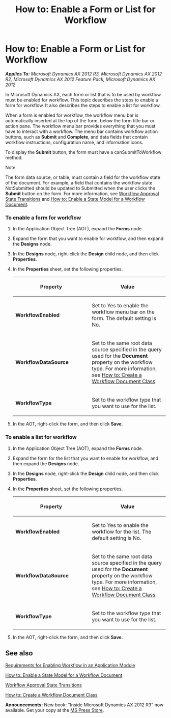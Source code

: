 ﻿---
title: 'How to: Enable a Form or List for Workflow'
TOCTitle: 'How to: Enable a Form or List for Workflow'
ms:assetid: 8859306a-f5e2-4027-a18b-f2eda00a97b8
ms:mtpsurl: https://msdn.microsoft.com/en-us/library/Cc602813(v=AX.60)
ms:contentKeyID: 35246232
ms.date: 05/18/2015
mtps_version: v=AX.60
---

# How to: Enable a Form or List for Workflow 


_**Applies To:** Microsoft Dynamics AX 2012 R3, Microsoft Dynamics AX 2012 R2, Microsoft Dynamics AX 2012 Feature Pack, Microsoft Dynamics AX 2012_

In Microsoft Dynamics AX, each form or list that is to be used by workflow must be enabled for workflow. This topic describes the steps to enable a form for workflow. It also describes the steps to enable a list for workflow.

When a form is enabled for workflow, the workflow menu bar is automatically inserted at the top of the form, below the form title bar or action pane. The workflow menu bar provides everything that you must have to interact with a workflow. The menu bar contains workflow action buttons, such as **Submit** and **Complete**, and data fields that contain workflow instructions, configuration name, and information icons.

To display the **Submit** button, the form must have a canSubmitToWorkflow method.


> [!NOTE]
> <P>The form data source, or table, must contain a field for the workflow state of the document. For example, a field that contains the workflow state NotSubmitted should be updated to Submitted when the user clicks the <STRONG>Submit</STRONG> button on the form. For more information, see <A href="workflow-approval-state-transitions.md">Workflow Approval State Transitions</A> and <A href="how-to-enable-a-state-model-for-a-workflow-document.md">How to: Enable a State Model for a Workflow Document</A>.</P>



### To enable a form for workflow

1.  In the Application Object Tree (AOT), expand the **Forms** node.

2.  Expand the form that you want to enable for workflow, and then expand the **Designs** node.

3.  In the **Designs** node, right-click the **Design** child node, and then click **Properties**.

4.  In the **Properties** sheet, set the following properties.
    
    <table>
    <colgroup>
    <col style="width: 50%" />
    <col style="width: 50%" />
    </colgroup>
    <thead>
    <tr class="header">
    <th><p>Property</p></th>
    <th><p>Value</p></th>
    </tr>
    </thead>
    <tbody>
    <tr class="odd">
    <td><p><strong>WorkflowEnabled</strong></p></td>
    <td><p>Set to Yes to enable the workflow menu bar on the form. The default setting is No.</p></td>
    </tr>
    <tr class="even">
    <td><p><strong>WorkflowDataSource</strong></p></td>
    <td><p>Set to the same root data source specified in the query used for the <strong>Document</strong> property on the workflow type. For more information, see <a href="how-to-create-a-workflow-document-class.md">How to: Create a Workflow Document Class</a>.</p></td>
    </tr>
    <tr class="odd">
    <td><p><strong>WorkflowType</strong></p></td>
    <td><p>Set to the workflow type that you want to use for the list.</p></td>
    </tr>
    </tbody>
    </table>


5.  In the AOT, right-click the form, and then click **Save**.

### To enable a list for workflow

1.  In the Application Object Tree (AOT), expand the **Forms** node.

2.  Expand the form for the list that you want to enable for workflow, and then expand the **Designs** node.

3.  In the **Designs** node, right-click the **Design** child node, and then click **Properties**.

4.  In the **Properties** sheet, set the following properties.
    
    <table>
    <colgroup>
    <col style="width: 50%" />
    <col style="width: 50%" />
    </colgroup>
    <thead>
    <tr class="header">
    <th><p>Property</p></th>
    <th><p>Value</p></th>
    </tr>
    </thead>
    <tbody>
    <tr class="odd">
    <td><p><strong>WorkflowEnabled</strong></p></td>
    <td><p>Set to Yes to enable the workflow for the list. The default setting is No.</p></td>
    </tr>
    <tr class="even">
    <td><p><strong>WorkflowDataSource</strong></p></td>
    <td><p>Set to the same root data source specified in the query used for the <strong>Document</strong> property on the workflow type. For more information, see <a href="how-to-create-a-workflow-document-class.md">How to: Create a Workflow Document Class</a>.</p></td>
    </tr>
    <tr class="odd">
    <td><p><strong>WorkflowType</strong></p></td>
    <td><p>Set to the workflow type that you want to use for the list.</p></td>
    </tr>
    </tbody>
    </table>


5.  In the AOT, right-click the form, and then click **Save**.

## See also

[Requirements for Enabling Workflow in an Application Module](requirements-for-enabling-workflow-in-an-application-module.md)

[How to: Enable a State Model for a Workflow Document](how-to-enable-a-state-model-for-a-workflow-document.md)

[Workflow Approval State Transitions](workflow-approval-state-transitions.md)

[How to: Create a Workflow Document Class](how-to-create-a-workflow-document-class.md)

  
**Announcements:** New book: "Inside Microsoft Dynamics AX 2012 R3" now available. Get your copy at the [MS Press Store](https://www.microsoftpressstore.com/store/inside-microsoft-dynamics-ax-2012-r3-9780735685109).

